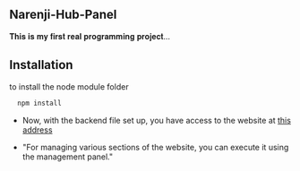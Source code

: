 ## Narenji-Hub-Panel
𝐓𝐡𝐢𝐬 𝐢𝐬 𝐦𝐲 𝐟𝐢𝐫𝐬𝐭 𝐫𝐞𝐚𝐥 𝐩𝐫𝐨𝐠𝐫𝐚𝐦𝐦𝐢𝐧𝐠 𝐩𝐫𝐨𝐣𝐞𝐜𝐭...

## Installation

to install the node module folder

```bash
  npm install

```
 - Now, with the backend file set up, you have access to the website at [this address](https://github.com/ThearyanThe/Narenji-Hub-Backend)



- "For managing various sections of the website, you can execute it using the management panel."
